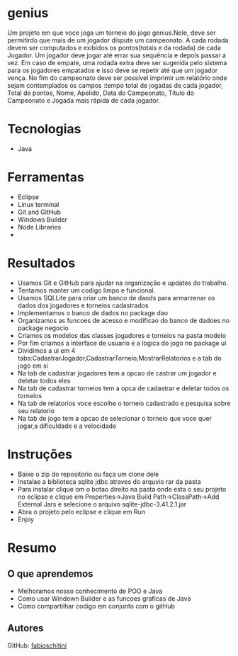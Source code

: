# genius


Um projeto em que voce joga um torneio do jogo genius.Nele, deve ser permitirdo que mais de um jogador dispute um campeonato. A
cada rodada devem ser computados e exibidos os pontos(totais e da rodada) de cada Jogador. Um jogador
deve jogar até errar sua sequência e depois passar a vez. Em caso de empate, uma rodada extra deve ser
sugerida pelo sistema para os jogadores empatados e isso deve se repetir até que um jogador vença. No fim
do campeonato deve ser possível imprimir um relatório onde sejam contemplados os campos :tempo total de
jogadas de cada jogador, Total de pontos, Nome, Apelido, Data do Campeonato, Título do Campeonato e
Jogada mais rápida de cada jogador.


# Tecnologias

* Java

# Ferramentas

* Eclipse
* Linux terminal
* Git and GitHub
* Windows Builder
* Node Libraries
* 
# Resultados
* Usamos Git e GitHub para ajudar na organização e updates do trabalho.
* Tentamos manter um codigo limpo e funcional.
* Usamos SQLLite para criar um banco de daods para armarzenar os dados dos jogadores e torneios cadastrados
* Implementamos o banco de dados no package dao
* Organizamos as funcoes de acesso e modificao do banco de dadoes no package negocio
* Criamos os modelos das classes jogadores e torneios na pasta modelo
* Por fim criamos a interface de usuario e a logica do jogo no package ui
* Dividimos a ui em 4 tabs:CadastrarJogador,CadastrarTorneio,MostrarRelatorios e a tab do jogo em si
* Na tab de cadastrar jogadores tem a opcao de castrar um jogador e deletar todos eles
* Na tab de cadastrar torneios tem a opca de cadastrar e deletar todos os torneios
* Na tab de relatorios voce escolhe o torneio cadastrado e pesquisa sobre seu relatorio
* Na tab de jogo tem a opcao de selecionar o torneio que voce quer jogar,a dificuldade e a velocidade

# Instruções
* Baixe o zip do repositorio ou faça um clone dele
* Instalae a biblioteca sqlite jdbc atraves do arquvio rar da pasta
* Para instalar clique om o botao direito na pasta onde esta o seu projeto no eclipse e clique em Properties->Java Build Path->ClassPath->Add External Jars e selecione o arquivo sqlite-jdbc-3.41.2.1.jar
* Abra o projeto pelo eclipse e clique em Run
* Enjoy 
# Resumo

## O que aprendemos

* Melhoramos nosso conhecimento de POO e Java
* Como usar Windown Builder e as funcoes graficas de Java
* Como compartilhar codigo em conjunto com o gitHub


## Autores

GitHub: [fabioschitini](https://github.com/fabioschitini)
